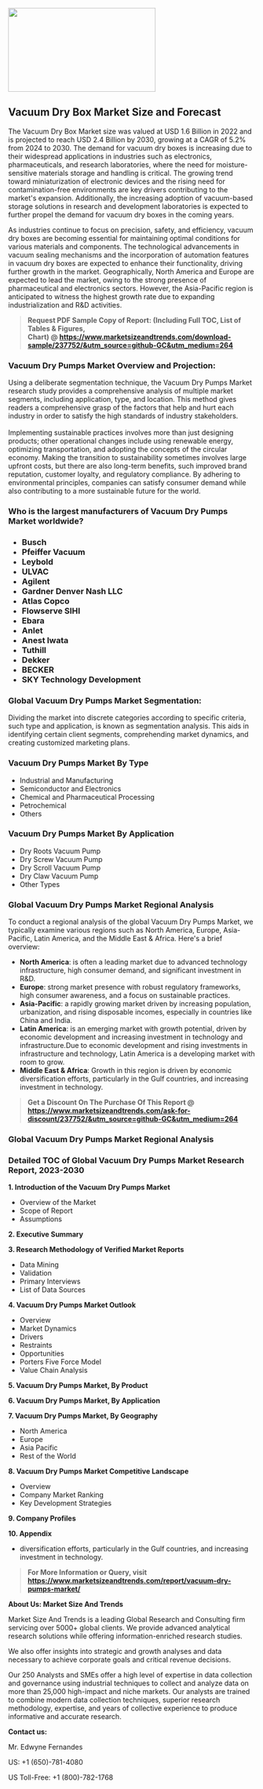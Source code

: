 <p><img class="alignnone size-medium wp-image-20088" src="https://ffe5etoiles.com/wp-content/uploads/2024/12/MST1-300x171.png" alt="" width="300" height="171" /></p><h2>Vacuum Dry Box Market Size and Forecast</h2><p>The Vacuum Dry Box Market size was valued at USD 1.6 Billion in 2022 and is projected to reach USD 2.4 Billion by 2030, growing at a CAGR of 5.2% from 2024 to 2030. The demand for vacuum dry boxes is increasing due to their widespread applications in industries such as electronics, pharmaceuticals, and research laboratories, where the need for moisture-sensitive materials storage and handling is critical. The growing trend toward miniaturization of electronic devices and the rising need for contamination-free environments are key drivers contributing to the market's expansion. Additionally, the increasing adoption of vacuum-based storage solutions in research and development laboratories is expected to further propel the demand for vacuum dry boxes in the coming years.</p><p>As industries continue to focus on precision, safety, and efficiency, vacuum dry boxes are becoming essential for maintaining optimal conditions for various materials and components. The technological advancements in vacuum sealing mechanisms and the incorporation of automation features in vacuum dry boxes are expected to enhance their functionality, driving further growth in the market. Geographically, North America and Europe are expected to lead the market, owing to the strong presence of pharmaceutical and electronics sectors. However, the Asia-Pacific region is anticipated to witness the highest growth rate due to expanding industrialization and R&D activities.</p></p><blockquote id="" class=""><strong>Request PDF Sample Copy of Report: (Including Full TOC, List of Tables &amp; Figures, Chart)&nbsp;@&nbsp;<strong><a href="https://www.marketsizeandtrends.com/download-sample/237752/&utm_source=github-GC&utm_medium=264" target="_blank">https://www.marketsizeandtrends.com/download-sample/237752/&utm_source=github-GC&utm_medium=264</a></strong></strong></blockquote><h3 id="" class="">Vacuum Dry Pumps Market&nbsp;Overview and Projection:</h3><p id="" class="">Using a deliberate segmentation technique, the Vacuum Dry Pumps Market research study provides a comprehensive analysis of multiple market segments, including application, type, and location. This method gives readers a comprehensive grasp of the factors that help and hurt each industry in order to satisfy the high standards of industry stakeholders. <br /> <br />Implementing sustainable practices involves more than just designing products; other operational changes include using renewable energy, optimizing transportation, and adopting the concepts of the circular economy. Making the transition to sustainability sometimes involves large upfront costs, but there are also long-term benefits, such improved brand reputation, customer loyalty, and regulatory compliance. By adhering to environmental principles, companies can satisfy consumer demand while also contributing to a more sustainable future for the world.</p><h3 id="" class="">Who is the largest manufacturers of&nbsp;Vacuum Dry Pumps Market worldwide?</h3><h3 class=""><p><ul><li>Busch </li><li> Pfeiffer Vacuum </li><li> Leybold </li><li> ULVAC </li><li> Agilent </li><li> Gardner Denver Nash LLC </li><li> Atlas Copco </li><li> Flowserve SIHI </li><li> Ebara </li><li> Anlet </li><li> Anest Iwata </li><li> Tuthill </li><li> Dekker </li><li> BECKER </li><li> SKY Technology Development</li></ul></p></h3><h3 id="" class="">Global&nbsp;Vacuum Dry Pumps Market Segmentation:</h3><p id="" class="">Dividing the market into discrete categories according to specific criteria, such type and application, is known as segmentation analysis. This aids in identifying certain client segments, comprehending market dynamics, and creating customized marketing plans.</p><h3 id="" class="">Vacuum Dry Pumps Market&nbsp;By Type</h3><p><p><ul><li>Industrial and Manufacturing</li><li> Semiconductor and Electronics</li><li> Chemical and Pharmaceutical Processing</li><li> Petrochemical</li><li> Others</p></li></ul></p></p><h3 id="" class="">Vacuum Dry Pumps Market&nbsp;By Application</h3><p class=""><p><ul><li>Dry Roots Vacuum Pump</li><li> Dry Screw Vacuum Pump</li><li> Dry Scroll Vacuum Pump</li><li> Dry Claw Vacuum Pump</li><li> Other Types</li></ul></p></p><h3 id="" class="">Global Vacuum Dry Pumps Market Regional Analysis</h3><p id="" class="">To conduct a regional analysis of the global Vacuum Dry Pumps Market, we typically examine various regions such as North America, Europe, Asia-Pacific, Latin America, and the Middle East &amp; Africa. Here's a brief overview:</p><ul><li><strong>North America</strong>: is often a leading market due to advanced technology infrastructure, high consumer demand, and significant investment in R&amp;D.</li><li><strong>Europe</strong>: strong market presence with robust regulatory frameworks, high consumer awareness, and a focus on sustainable practices.</li><li><strong>Asia-Pacific</strong>: a rapidly growing market driven by increasing population, urbanization, and rising disposable incomes, especially in countries like China and India.</li><li><strong>Latin America</strong>: is an emerging market with growth potential, driven by economic development and increasing investment in technology and infrastructure.Due to economic development and rising investments in infrastructure and technology, Latin America is a developing market with room to grow.</li><li><strong>Middle East &amp; Africa</strong>: Growth in this region is driven by economic diversification efforts, particularly in the Gulf countries, and increasing investment in technology.</li></ul><blockquote id="" class=""><strong>Get a Discount On The Purchase Of This Report @ <strong><a href="https://www.marketsizeandtrends.com/ask-for-discount/237752/&utm_source=github-GC&utm_medium=264" target="_blank">https://www.marketsizeandtrends.com/ask-for-discount/237752/&utm_source=github-GC&utm_medium=264</a></strong></strong></blockquote><h3 id="" class="">Global Vacuum Dry Pumps Market Regional Analysis</h3><h3 id="" class="">Detailed TOC of Global Vacuum Dry Pumps Market Research Report, 2023-2030</h3><p id="" class=""><strong>1. Introduction of the Vacuum Dry Pumps Market</strong></p><ul><li>Overview of the Market</li><li>Scope of Report</li><li>Assumptions</li></ul><p id="" class=""><strong>2. Executive Summary</strong></p><p id="" class=""><strong>3. Research Methodology of Verified Market Reports</strong></p><ul><li>Data Mining</li><li>Validation</li><li>Primary Interviews</li><li>List of Data Sources</li></ul><p id="" class=""><strong>4. Vacuum Dry Pumps Market Outlook</strong></p><ul><li>Overview</li><li>Market Dynamics</li><li>Drivers</li><li>Restraints</li><li>Opportunities</li><li>Porters Five Force Model</li><li>Value Chain Analysis</li></ul><p id="" class=""><strong>5. Vacuum Dry Pumps Market, By Product</strong></p><p id="" class=""><strong>6. Vacuum Dry Pumps Market, By Application</strong></p><p id="" class=""><strong>7. Vacuum Dry Pumps Market, By Geography</strong></p><ul><li>North America</li><li>Europe</li><li>Asia Pacific</li><li>Rest of the World</li></ul><p id="" class=""><strong>8. Vacuum Dry Pumps Market Competitive Landscape</strong></p><ul><li>Overview</li><li>Company Market Ranking</li><li>Key Development Strategies</li></ul><p id="" class=""><strong>9. Company Profiles</strong></p><p id="" class=""><strong>10. Appendix</strong></p><ul><li>diversification efforts, particularly in the Gulf countries, and increasing investment in technology.</li></ul><blockquote id="" class=""><strong>For More Information or Query, visit <strong><strong><a href="https://www.marketsizeandtrends.com/report/vacuum-dry-pumps-market/" target="_blank">https://www.marketsizeandtrends.com/report/vacuum-dry-pumps-market/</a></strong></strong></strong></blockquote><p id="" class=""><strong>About Us: Market Size And Trends</strong></p><p id="" class="">Market Size And Trends is a leading Global Research and Consulting firm servicing over 5000+ global clients. We provide advanced analytical research solutions while offering information-enriched research studies.</p><p id="" class="">We also offer insights into strategic and growth analyses and data necessary to achieve corporate goals and critical revenue decisions.</p><p id="" class="">Our 250 Analysts and SMEs offer a high level of expertise in data collection and governance using industrial techniques to collect and analyze data on more than 25,000 high-impact and niche markets. Our analysts are trained to combine modern data collection techniques, superior research methodology, expertise, and years of collective experience to produce informative and accurate research.</p><p id="" class=""><strong>Contact us:</strong></p><p id="" class="">Mr. Edwyne Fernandes</p><p id="" class="">US: +1 (650)-781-4080</p><p id="" class="">US Toll-Free: +1 (800)-782-1768</p>
